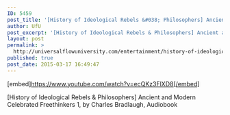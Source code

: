 ```yaml
---
ID: 5459
post_title: '[History of Ideological Rebels &#038; Philosophers] Ancient and Modern Celebrated Freethinkers 2'
author: UfU
post_excerpt: '[History of Ideological Rebels & Philosophers] Ancient and Modern Celebrated Freethinkers 1, by Charles Bradlaugh, Audiobook'
layout: post
permalink: >
  http://universalflowuniversity.com/entertainment/history-of-ideological-rebels-philosophers-ancient-and-modern-celebrated-freethinkers-2/
published: true
post_date: 2015-03-17 16:49:47
---
```

[embed]https://www.youtube.com/watch?v=ecQKz3FlXD8[/embed]<br>
<p>[History of Ideological Rebels & Philosophers] Ancient and Modern Celebrated Freethinkers 1, by Charles Bradlaugh, Audiobook</p>